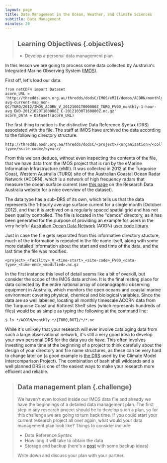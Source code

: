 ```yaml
---
layout: page
title: Data Management in the Ocean, Weather, and Climate Sciences
subtitle: Data Management
minutes: 20
---
```

> ## Learning Objectives {.objectives}
>
> * Develop a personal data management plan 

In this lesson we are going to process some data collected by 
Australia's Integrated Marine Observing System ([IMOS](http://www.imos.org.au/)).

First off, let's load our data:

~~~ {.python}
from netCDF4 import Dataset
acorn_URL = 'http://thredds.aodn.org.au/thredds/dodsC/IMOS/eMII/demos/ACORN/monthly_gridded_1h-avg-current-map_non-QC/TURQ/2012/IMOS_ACORN_V_20121001T000000Z_TURQ_FV00_monthly-1-hour-avg_END-20121029T180000Z_C-20121030T160000Z.nc.gz'
acorn_DATA = Dataset(acorn_URL) 
~~~

The first thing to notice is the distinctive Data Reference Syntax (DRS) associated with the file. 
The staff at IMOS have archived the data according to the following directory structure:

~~~
http://thredds.aodn.org.au/thredds/dodsC/<project>/<organisation>/<collection>/<facility>/<data-type>/<site-code>/<year>/
~~~

From this we can deduce,
without even inspecting the contents of the file,
that we have data from the IMOS project that is run by the eMarine Information Infrastructure (eMII). 
It was collected in 2012 at the Turquoise Coast, 
Western Australia (TURQ) site of the Australian Coastal Ocean Radar Network (ACORN),
which is a network of high frequency radars that measure the ocean surface current
(see [this page](http://researchdata.ands.org.au/imos-acorn-turquoise-australia-australia/442676) 
on the Research Data Australia website for a nice overview of the dataset). 

The data type has a sub-DRS of its own, 
which tells us that the data represents the 1-hourly average surface current for a single month (October 2012), 
and that it is archived on a regularly spaced spatial grid and has not been quality controlled. 
The file is located in the "demos" directory, 
as it has been generated for the purpose of providing an example for users in the very helpful 
[Australian Ocean Data Network](http://portal.aodn.org.au/aodn/) (AODN) 
[user code library](https://github.com/aodn/imos-user-code-library).

Just in case the file gets separated from this informative directory stucture, 
much of the information is repeated in the file name itself, 
along with some more detailed information about the start and end time of the data, 
and the last time the file was modified.

~~~
<project>_<facility>_V_<time-start>_<site-code>_FV00_<data-type>_<time-end>_<modified>.nc.gz
~~~

In the first instance this level of detail seems like a bit of overkill, 
but consider the scope of the IMOS data archive. 
It is the final resting place for data collected by the entire national array of oceanographic observing equipment in Australia, 
which monitors the open oceans and coastal marine environment covering physical, chemical and biological variables. 
Since the data are so well labelled, 
locating all monthly timescale ACORN data from the Turquoise Coast and Rottnest Shelf sites 
(which represents hundreds of files) 
would be as simple as typing the following at the command line: 

~~~ {.input}
$ ls */ACORN/monthly_*/{TURQ,ROT}/*/*.nc
~~~

While it's unlikely that your research will ever involve cataloging data from such a large observational network, 
it's still a very good idea to develop your own personal DRS for the data you do have. 
This often involves investing some time at the beginning of a project to think carefully about the design of your directory and file name structures, 
as these can be very hard to change later on 
(a good example is [the DRS](http://cmip-pcmdi.llnl.gov/cmip5/docs/cmip5_data_reference_syntax.pdf) 
used by the Climate Model Intercomparison Project). 
The combination of bash shell wildcards and a well planned DRS is one of the easiest ways to make your research more efficient and reliable.

> ## Data management plan {.challenge}
>
> We haven't even looked inside our IMOS data file and 
> already we have the beginnings of a detailed data management plan. 
> The first step in any research project should be to develop such a plan, 
> so for this challenge we are going to turn back time. 
> If you could start your current research project all over again, 
> what would your data management plan look like? 
> Things to consider include:  
> 
> * Data Reference Syntax
> * How long it will take to obtain the data
> * Storage and backup (here's a [post](http://drclimate.wordpress.com/2013/04/16/backing-up-your-work/) with some backup ideas)
>
> Write down and discuss your plan with your partner.